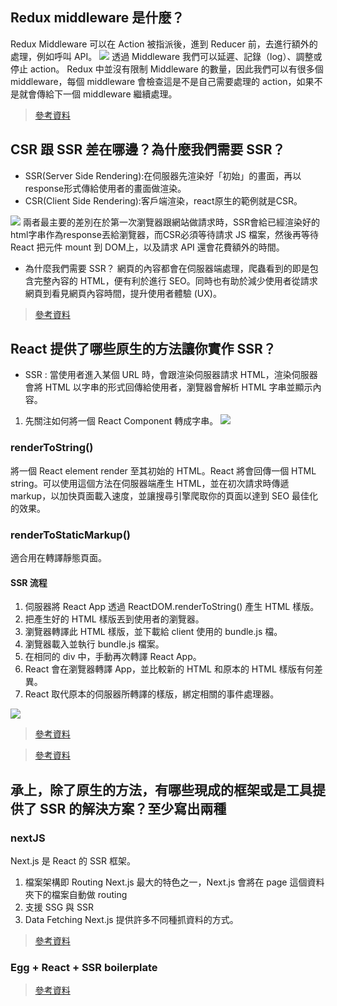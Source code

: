 ## Redux middleware 是什麼？
Redux Middleware 可以在 Action 被指派後，進到 Reducer 前，去進行額外的處理，例如呼叫 API。
![](https://i.imgur.com/U5ux2n7.png)
透過 Middleware 我們可以延遲、記錄（log）、調整或停止 action。
Redux 中並沒有限制 Middleware 的數量，因此我們可以有很多個 middleware，每個 middleware 會檢查這是不是自己需要處理的 action，如果不是就會傳給下一個 middleware 繼續處理。

>[參考資料](https://pjchender.github.io/2018/09/20/redux-redux-middleware/)

## CSR 跟 SSR 差在哪邊？為什麼我們需要 SSR？
* SSR(Server Side Rendering):在伺服器先渲染好「初始」的畫面，再以response形式傳給使用者的畫面做渲染。
* CSR(Client Side Rendering):客戶端渲染，react原生的範例就是CSR。

![](https://i.imgur.com/7j19Ev4.png)
兩者最主要的差別在於第一次瀏覽器跟網站做請求時，SSR會給已經渲染好的html字串作為response丟給瀏覽器，而CSR必須等待請求 JS 檔案，然後再等待 React 把元件 mount 到 DOM上，以及請求 API 還會花費額外的時間。

* 為什麼我們需要 SSR？
網頁的內容都會在伺服器端處理，爬蟲看到的即是包含完整內容的 HTML，便有利於進行 SEO。同時也有助於減少使用者從請求網頁到看見網頁內容時間，提升使用者體驗 (UX)。

>[參考資料](https://medium.com/%E6%89%8B%E5%AF%AB%E7%AD%86%E8%A8%98/server-side-rendering-ssr-in-reactjs-part1-d2a11890abfc)

## React 提供了哪些原生的方法讓你實作 SSR？

* SSR : 當使用者進入某個 URL 時，會跟渲染伺服器請求 HTML，渲染伺服器會將 HTML 以字串的形式回傳給使用者，瀏覽器會解析 HTML 字串並顯示內容。

1. 先關注如何將一個 React Component 轉成字串。
![](https://i.imgur.com/lqibshR.png)

### renderToString()
將一個 React element render 至其初始的 HTML。React 將會回傳一個 HTML string。可以使用這個方法在伺服器端產生 HTML，並在初次請求時傳遞 markup，以加快頁面載入速度，並讓搜尋引擎爬取你的頁面以達到 SEO 最佳化的效果。

### renderToStaticMarkup()
適合用在轉譯靜態頁面。

#### SSR 流程
1. 伺服器將 React App 透過 ReactDOM.renderToString() 產生 HTML 樣版。
2. 把產生好的 HTML 樣版丟到使用者的瀏覽器。
3. 瀏覽器轉譯此 HTML 樣版，並下載給 client 使用的 bundle.js 檔。
4. 瀏覽器載入並執行 bundle.js 檔案。
5. 在相同的 div 中，手動再次轉譯 React App。
6. React 會在瀏覽器轉譯 App，並比較新的 HTML 和原本的 HTML 樣版有何差異。
7. React 取代原本的伺服器所轉譯的樣版，綁定相關的事件處理器。

![](https://i.imgur.com/2aXjvq5.png)

>[參考資料](https://medium.com/%E6%89%8B%E5%AF%AB%E7%AD%86%E8%A8%98/server-side-rendering-ssr-in-reactjs-part1-d2a11890abfc)

>[參考資料](https://pjchender.github.io/2018/09/21/react-ssr-%E7%AD%86%E8%A8%98/)


## 承上，除了原生的方法，有哪些現成的框架或是工具提供了 SSR 的解決方案？至少寫出兩種

### nextJS
Next.js 是 React 的 SSR 框架。
1. 檔案架構即 Routing
Next.js 最大的特色之一，Next.js 會將在 page 這個資料夾下的檔案自動做 routing
2. 支援 SSG 與 SSR
3. Data Fetching
Next.js 提供許多不同種抓資料的方式。

>[參考資料](https://ithelp.ithome.com.tw/articles/10245758)

### Egg + React + SSR boilerplate

>[參考資料](https://github.com/ykfe/egg-react-ssr)





